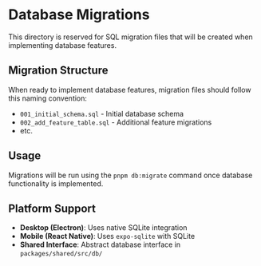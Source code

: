# Database Migrations

This directory is reserved for SQL migration files that will be created when implementing database features.

## Migration Structure

When ready to implement database features, migration files should follow this naming convention:

- `001_initial_schema.sql` - Initial database schema
- `002_add_feature_table.sql` - Additional feature migrations
- etc.

## Usage

Migrations will be run using the `pnpm db:migrate` command once database functionality is implemented.

## Platform Support

- **Desktop (Electron)**: Uses native SQLite integration
- **Mobile (React Native)**: Uses `expo-sqlite` with SQLite
- **Shared Interface**: Abstract database interface in `packages/shared/src/db/`
